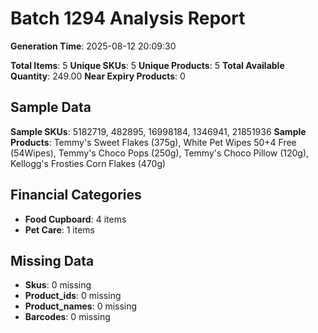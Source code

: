 # Batch 1294 Analysis Report

**Generation Time**: 2025-08-12 20:09:30

**Total Items**: 5
**Unique SKUs**: 5
**Unique Products**: 5
**Total Available Quantity**: 249.00
**Near Expiry Products**: 0

## Sample Data
**Sample SKUs**: 5182719, 482895, 16998184, 1346941, 21851936
**Sample Products**: Temmy's Sweet Flakes (375g), White Pet Wipes 50+4 Free (54Wipes), Temmy's Choco Pops (250g), Temmy's Choco Pillow (120g), Kellogg's Frosties Corn Flakes (470g)

## Financial Categories
- **Food Cupboard**: 4 items
- **Pet Care**: 1 items

## Missing Data
- **Skus**: 0 missing
- **Product_ids**: 0 missing
- **Product_names**: 0 missing
- **Barcodes**: 0 missing
